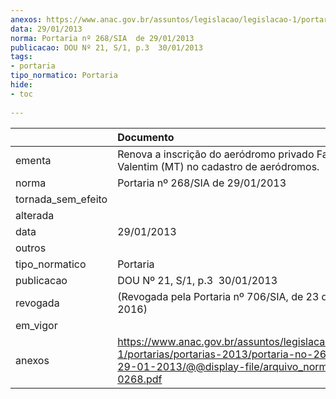 ```yaml
---
anexos: https://www.anac.gov.br/assuntos/legislacao/legislacao-1/portarias/portarias-2013/portaria-no-268-sia-de-29-01-2013/@@display-file/arquivo_norma/PA2013-0268.pdf
data: 29/01/2013
norma: Portaria nº 268/SIA  de 29/01/2013
publicacao: DOU Nº 21, S/1, p.3  30/01/2013
tags:
- portaria
tipo_normatico: Portaria
hide: 
- toc 
 
---
```


|                    | Documento                                                                                                                                                        |
|:-------------------|:-----------------------------------------------------------------------------------------------------------------------------------------------------------------|
| ementa             | Renova a inscrição do aeródromo privado Fazenda São Valentim (MT) no cadastro de aeródromos.                                                                     |
| norma              | Portaria nº 268/SIA  de 29/01/2013                                                                                                                               |
| tornada_sem_efeito |                                                                                                                                                                  |
| alterada           |                                                                                                                                                                  |
| data               | 29/01/2013                                                                                                                                                       |
| outros             |                                                                                                                                                                  |
| tipo_normatico     | Portaria                                                                                                                                                         |
| publicacao         | DOU Nº 21, S/1, p.3  30/01/2013                                                                                                                                  |
| revogada           | (Revogada pela Portaria nº 706/SIA, de 23 de março de 2016)                                                                                                      |
| em_vigor           |                                                                                                                                                                  |
| anexos             | https://www.anac.gov.br/assuntos/legislacao/legislacao-1/portarias/portarias-2013/portaria-no-268-sia-de-29-01-2013/@@display-file/arquivo_norma/PA2013-0268.pdf |